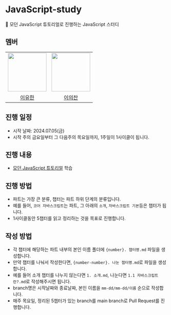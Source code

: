 # JavaScript-study
📖 모던 JavaScript 튜토리얼로 진행하는 JavaScript 스터디
## 멤버
<table>
    <tr>
        <td align="center">
            <a href="https://github.com/l0u0h0"><img height="120px" width="120px" src="https://avatars.githubusercontent.com/u/72871841?v=4"/></a>
        </td>
        <td align="center">
            <a href="https://github.com/Legitgoons"><img height="120px" width="120px" src="https://avatars.githubusercontent.com/u/101088491?v=4"/></a>
        </td>             
    </tr>
    <tr>
        <td align="center">
            <a href="https://github.com/l0u0h0">이유한</a>
        </td>
        <td align="center">
            <a href="https://github.com/Legitgoons">이의찬</a>
        </td>        
    </tr>
</table>

## 진행 일정

- 시작 날짜: 2024.07.05(금)
- 시작 주의 금요일부터 그 다음주의 목요일까지, 1주일이 1사이클이 됩니다.

## 진행 내용
- [모던 JavaScript 튜토리얼](https://ko.javascript.info/) 학습

## 진행 방법
- 파트는 가장 큰 분류, 챕터는 파트 하위 단계의 분류입니다.
- 예를 들어, `코어 자바스크립트`는 파트, 그 아래의 `소개`, `자바스크립트 기본`등은 챕터가 됩니다.
- 1사이클동안 5챕터를 읽고 정리하는 것을 목표로 진행합니다.

## 작성 방법 
- 각 챕터에 해당하는 파트 내부의 본인 이름 폴더에 `{number}. 챕터명.md` 파일을 생성합니다.
- 만약 챕터를 나눠서 작성한다면, `{number-number}. 나눈 챕터명.md`로 파일을 생성합니다.
- 예를 들어 소개 챕터를 나누지 않는다면 `1. 소개.md`, 나눈다면 `1.1 자바스크립트란?.md`로 작성해주시면 됩니다.
- branch명은 시작날짜와 종료날짜, 본인 이름을 `mm-dd/mm-dd/이름` 순으로 작성합니다.
- 매주 목요일, 정리된 5챕터가 있는 branch를 main branch로 Pull Request를 진행합니다.
